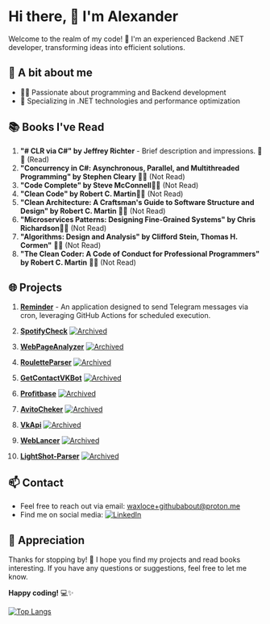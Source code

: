
# Hi there, 🌟 I'm Alexander

Welcome to the realm of my code! 🚀 I'm an experienced Backend .NET developer, transforming ideas into efficient solutions.

## 🔧 A bit about me

-   👩‍💻 Passionate about programming and Backend development
-   🚀 Specializing in .NET technologies and performance optimization

## 📚 Books I've Read

1.  **"# CLR via C#" by Jeffrey Richter** - Brief description and impressions. 📖✅ (Read)
2.  **"Concurrency in C#: Asynchronous, Parallel, and Multithreaded Programming" by Stephen Cleary** 📖🚫 (Not Read)
3.  **"Code Complete" by Steve McConnell**📖🚫 (Not Read)
4.  **"Clean Code" by Robert C. Martin**📖🚫 (Not Read)
5.  **"Clean Architecture: A Craftsman's Guide to Software Structure and Design" by Robert C. Martin** 📖🚫 (Not Read)
6.  **"Microservices Patterns: Designing Fine-Grained Systems" by Chris Richardson**📖🚫 (Not Read)
7.  **"Algorithms: Design and Analysis" by Clifford Stein, Thomas H. Cormen"** 📖🚫 (Not Read)
8.  **"The Clean Coder: A Code of Conduct for Professional Programmers" by Robert C. Martin** 📖🚫 (Not Read)

## 🌐 Projects

1.  **[Reminder](https://github.com/DreamsAreReal/Reminder)** - An application designed to send Telegram messages via cron, leveraging GitHub Actions for scheduled execution.
2.  **[SpotifyCheck](https://github.com/DreamsAreReal/SpotifyCheck)** [![Archived](https://img.shields.io/badge/Status-Archived-inactive?style=flat-square)](link-to-archived-projects)
3. **[WebPageAnalyzer](https://github.com/DreamsAreReal/WebPageAnalyzer)** [![Archived](https://img.shields.io/badge/Status-Archived-inactive?style=flat-square)](link-to-archived-projects)

4. **[RouletteParser](https://github.com/DreamsAreReal/RouletteParser)** [![Archived](https://img.shields.io/badge/Status-Archived-inactive?style=flat-square)](link-to-archived-projects)

5. **[GetContactVKBot](https://github.com/DreamsAreReal/GetContactVKBot)** [![Archived](https://img.shields.io/badge/Status-Archived-inactive?style=flat-square)](link-to-archived-projects)
6. **[Profitbase](https://github.com/DreamsAreReal/Profitbase)** [![Archived](https://img.shields.io/badge/Status-Archived-inactive?style=flat-square)](link-to-archived-projects)

7. **[AvitoCheker](https://github.com/DreamsAreReal/AvitoCheker)** [![Archived](https://img.shields.io/badge/Status-Archived-inactive?style=flat-square)](link-to-archived-projects)

8. **[VkApi](https://github.com/DreamsAreReal/VkApi)** [![Archived](https://img.shields.io/badge/Status-Archived-inactive?style=flat-square)](link-to-archived-projects)

9. **[WebLancer](https://github.com/DreamsAreReal/WebLancer)** [![Archived](https://img.shields.io/badge/Status-Archived-inactive?style=flat-square)](link-to-archived-projects)

10. **[LightShot-Parser](https://github.com/DreamsAreReal/LightShot-Parser)** [![Archived](https://img.shields.io/badge/Status-Archived-inactive?style=flat-square)](link-to-archived-projects)

 

## 📫 Contact

-   Feel free to reach out via email: [waxloce+githubabout@proton.me](mailto:waxloce+githubabout@proton.me)
-   Find me on social media: [![LinkedIn](https://img.shields.io/badge/LinkedIn-Profile-blue?style=flat-square&logo=linkedin&labelColor=blue)](https://www.linkedin.com/in/roadtodream/)


## 🌟 Appreciation

Thanks for stopping by! 🙌 I hope you find my projects and read books interesting. If you have any questions or suggestions, feel free to let me know.

**Happy coding!** 💻✨

[![Top Langs](https://github-readme-stats.vercel.app/api/top-langs/?username=DreamsAreReal)](https://github.com/DreamsAreReal/github-readme-stats)